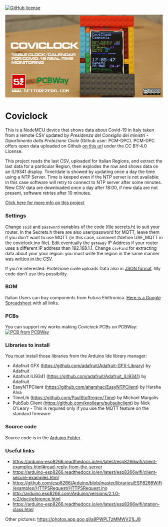 [![GitHub license](https://img.shields.io/badge/License-CC%20BY--SA--NC%204.0-blue)](LICENSE)  

![coviclock](media/coviclock.jpg)

# Coviclock

This is a NodeMCU device that shows data about Covid-19 in Italy taken from a remote CSV updated by _Presidenza del Consiglio dei ministri - Dipartimento della Protezione Civile_ (Github user: PCM-DPC). PCM-DPC offers open data uploaded on Github [on this url](https://github.com/pcm-dpc/COVID-19) under the CC BY-4.0 License.
  
This project reads the last CSV, uploaded for Italian Regions, and extract the last data for a particular Region, then explodes the row and shows data on an ILI9341 display. Time/date is showed by updating once a day the time using a NTP Server. Time is keeped even if the NTP server is not available: in this case software will retry to connect to NTP server after some minutes. New CSV data are downloaded once a day after 18:00, if new data are not present, software retries after 10 minutes.

[Click here for more info on this project](https://www.settorezero.com/wordpress/en/coviclock-informazioni-tempo-reale-coronavirus-covid19/)  

### Settings
Change `ssid` and `password` variables of the code (file secrets.h) to suit your router. In the Secrets.h there are also user/password for MQTT, leave them if you don't want to use MQTT (in this case, comment #define USE_MQTT in the coviclock.ino file). 
Edit eventually the `gateway` IP Address if your router uses a different IP address than 192.168.1.1. Change `csvFind` for extracting data about your your region: you must write the region in the same manner [was written in the CSV](https://github.com/pcm-dpc/COVID-19/blob/master/dati-regioni/dpc-covid19-ita-regioni-latest.csv).  

If you're interested: Protezione civile uploads Data also in [JSON format](https://github.com/pcm-dpc/COVID-19/blob/master/dati-json/dpc-covid19-ita-regioni-latest.json). My code don't use this possibility.

### BOM

Italian Users can buy components from Futura Elettronica. [Here is a Google Spreadsheet](https://docs.google.com/spreadsheets/d/1zUoG-tDA4SPo2noqbqC6heakgL6LpEyzh-jnsu_uR7s/edit?usp=sharing) with all links.

### PCBs 
You can support my works making Coviclock PCBs on PCBWay:   
[![PCB from PCBWay](https://www.pcbway.com/project/img/images/frompcbway.png)](https://www.pcbway.com/project/shareproject/Coviclock___Table_clock_calendar_showing_temperature_and_coronavirus_data_for_Italian_Regions.html)

### Libraries to install
You must install those libraries from the Arduino Ide library manager:  
- Adafruit GFX (https://github.com/adafruit/Adafruit-GFX-Library) by Adafruit
- Adafruit ILI9341 (https://github.com/adafruit/Adafruit_ILI9341) by Adafruit
- EasyNTPClient (https://github.com/aharshac/EasyNTPClient) by Harsha Alva
- TimeLib (https://github.com/PaulStoffregen/Time) by Michael Margolis
- PubSub Client (https://github.com/knolleary/pubsubclient) by Nick O'Leary - This is required only if you use the MQTT feature on the standard firmware

### Source code

Source code is in the [Arduino Folder](https://github.com/Settorezero/Coviclock/tree/master/arduino).

### Useful links
- https://arduino-esp8266.readthedocs.io/en/latest/esp8266wifi/client-examples.html#read-reply-from-the-server
- https://arduino-esp8266.readthedocs.io/en/latest/esp8266wifi/client-secure-examples.html
- https://github.com/esp8266/Arduino/blob/master/libraries/ESP8266WiFi/examples/HTTPSRequest/HTTPSRequest.ino
- http://arduino.esp8266.com/Arduino/versions/2.1.0-rc2/doc/reference.html
- https://arduino-esp8266.readthedocs.io/en/latest/esp8266wifi/station-class.html  

Other pictures: https://photos.app.goo.gl/a9PWPLTzMMWV21LJ8

